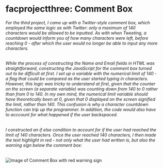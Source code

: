 # facprojectthree: Comment Box
###### For the third project, I came up with a Twitter-style comment box, which employed the same logic as with Twitter: only a maximum of 140 characters would be allowed to be inputted. As with when Tweeting, a countdown would inform you of how many characters were left, before reaching 0 - after which the user would no longer be able to input any more characters. 
###### While the process of constructing the Name and Email fields in HTML was straightforward, constructing the JavaScript for the comment box turned out to be difficult at first. I set up a variable with the numerical limit of 140 - a flag that could be compared as the user started typing in characters. However, this logic was tricky to understand at first, given that the counter on the screen (a separate variable) was counting down from 140 to 0 rather than from 0 to 140. In my own mind, the numerical limit variable should have theoretically been at 0, given that 0 displayed on the screen signified the limit, rather than 140. This confusion is why a character countdown function can trip up the programmer. In addition, the code would also have to acccount for what happened if the user backspaced. 
###### I constructed an if else condition to account for if the user had reached the limit of 140 characters. Once the user reached 140 characters, I then made the text highlight in red - not only what the user had written is, but also the warning sign below the comment box:
![Image of Comment Box with red warning sign](https://dominicsimpson.github.io/facprojectthree/images/screenshot2.jpg)









              
    

        
          
